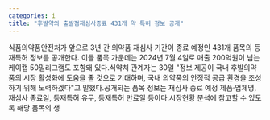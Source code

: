 ```yaml
---
categories: i
title: "후발약의 출발점재심사종료 431개 약 특허 정보 공개"
---
```

식품의약품안전처가 앞으로 3년 간 의약품 재심사 기간이 종료 예정인 431개 품목의 등재특허 정보를 공개한다. 이들 품목 가운데는 2024년 7월 4일로 매출 200억원이 넘는 케이캡 50밀리그램도 포함돼 있다.식약처 관계자는 30일 "정보 제공이 국내 후발의약품의 시장 활성화에 도움을 줄 것으로 기대하며, 국내 의약품의 안정적 공급 환경을 조성하기 위해 노력하겠다"고 말했다.공개되는 품목 정보는 재심사 종료 예정 제품·업체명, 재심사 종료일, 등재특허 유무, 등재특허 만료일 등이다.시장현황 분석에 참고할 수 있도록 해당 품목의 생